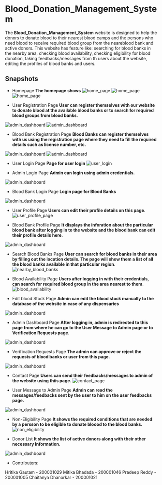 # Blood_Donation_Management_System



The **Blood_Donation_Management_System** website is designed to help the donors to donate blood to their nearest blood camps and the persons who need blood to receive required blood group from the neareblood bank and active donors.
This website has feature like:
 searching for blood banks in the nearby area, 
 checking blood availability,
 checking eligibility for blood donation,
 taking feedbacks/messages from th users about the website,
 editing the profiles of blood banks and users.

    
## Snapshots

- Homepage
**The homepage shows**
![home_page](https://github.com/hritika1025/Blood_Donation_Management_System/blob/main/static/images/Screenshots2/home1.png)
![home_page](https://github.com/hritika1025/Blood_Donation_Management_System/blob/main/static/images/Screenshots2/home2.png)
![home_page](https://github.com/hritika1025/Blood_Donation_Management_System/blob/main/static/images/Screenshots2/home3.png)




- User Registration Page
**User can register themselves with our website to donate blood at the available blood banks or to search for required blood groups from blood banks.**

![admin_dashboard](https://github.com/hritika1025/Blood_Donation_Management_System/blob/main/static/images/Screenshots1/user_signup.png)
![admin_dashboard](https://github.com/hritika1025/Blood_Donation_Management_System/blob/main/static/images/Screenshots1/user_signup2.png)


- Blood Bank Registration Page
**Blood Banks can register themselves with us using the registration page where they need to fill the required details such as license number, etc.**

![admin_dashboard](https://github.com/hritika1025/Blood_Donation_Management_System/blob/main/static/images/Screenshots1/blood_bank_registration1.png)
![admin_dashboard](https://github.com/hritika1025/Blood_Donation_Management_System/blob/main/static/images/Screenshots1/blood_bank_registration2.png)

- User Login Page
**Page for user login**
![user_login](https://github.com/hritika1025/Blood_Donation_Management_System/blob/main/static/images/Screenshots2/user_login.png)


- Admin Login Page
**Admin can login using admin credentials.**

![admin_dashboard](https://github.com/hritika1025/Blood_Donation_Management_System/blob/main/static/images/Screenshots1/admin_login.png)

- Blood Bank Login Page
**Login page for Blood Banks**

![admin_dashboard](https://github.com/hritika1025/Blood_Donation_Management_System/blob/main/static/images/Screenshots1/blood_bank_login.png)

- User Profile Page
**Users can edit their profile details on this page.**
![user_profile_page](https://github.com/hritika1025/Blood_Donation_Management_System/blob/main/static/images/Screenshots2/user_profile.png)

- Blood Bank Profile Page
**It displays the inforation about the particular blood bank after logging in to the website and the blood bank can edit their profile details here.**

![admin_dashboard](https://github.com/hritika1025/Blood_Donation_Management_System/blob/main/static/images/Screenshots1/blood_bank_profile.png)

- Search Blood Banks Page
**User can search for blood banks in their area by filling out the location details. The page will show them a list of all the blood banks available in that particular region.**
![nearby_blood_banks](https://github.com/hritika1025/Blood_Donation_Management_System/blob/main/static/images/Screenshots2/nearby_blood_bank.png)

- Blood Availability Page
**Users after logging in with their credentials, can search for required blood group in the area nearest to them.**
![blood_availability](https://github.com/hritika1025/Blood_Donation_Management_System/blob/main/static/images/Screenshots2/check_blood_availability.png)

- Edit blood Stock Page
**Admin can edit the blood stock manually to the database of the website in case of any dispensaries**

![admin_dashboard](https://github.com/hritika1025/Blood_Donation_Management_System/blob/main/static/images/Screenshots1/edit_blood_stock.png)

- Admin Dashboard Page
**After logging in, admin is redirected to this page from where he can go to the User Message to Admin page or to Verification Requests page.**

![admin_dashboard](https://github.com/hritika1025/Blood_Donation_Management_System/blob/main/static/images/Screenshots1/admin_dashboard.png)

- Verification Requests Page
**The admin can approve or reject the requests of blood banks or user from this page.**

![admin_dashboard](https://github.com/hritika1025/Blood_Donation_Management_System/blob/main/static/images/Screenshots1/registration_verification_by_admin.png)

- Contact Page
**Users can send their feedbacks/messages to admin of the website using thiis page.**
![contact_page](https://github.com/hritika1025/Blood_Donation_Management_System/blob/main/static/images/Screenshots2/contact_page.png)

- User Message to Admin Page
**Admin can read the messages/feedbacks sent by the user to him on the user feedbacks page.**

![admin_dashboard](https://github.com/hritika1025/Blood_Donation_Management_System/blob/main/static/images/Screenshots1/user_message_to_admin.png)

- Non-Eligibility Page
**It shows the required conditions that are needed by a persson to be eligible to donate bloood to the blood banks.**
![non_eligibility](https://github.com/hritika1025/Blood_Donation_Management_System/blob/main/static/images/Screenshots2/Non_eligibility.png)

- Donor List
**It shows the list of active donors along with their other necessary information.**

![admin_dashboard](https://github.com/hritika1025/Blood_Donation_Management_System/blob/main/static/images/Screenshots1/donor_list.png)


- Contributers:

Hritika Gautam      - 200001029
Mitika Bhadada      - 200001046
Pradeep Reddy       - 200001005
Chaitanya Dhanorkar - 200001021